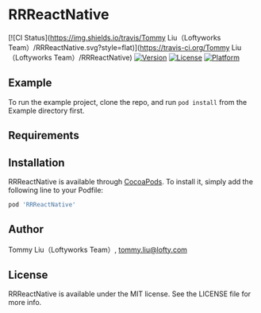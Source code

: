 # RRReactNative

[![CI Status](https://img.shields.io/travis/Tommy Liu（Loftyworks Team）/RRReactNative.svg?style=flat)](https://travis-ci.org/Tommy Liu（Loftyworks Team）/RRReactNative)
[![Version](https://img.shields.io/cocoapods/v/RRReactNative.svg?style=flat)](https://cocoapods.org/pods/RRReactNative)
[![License](https://img.shields.io/cocoapods/l/RRReactNative.svg?style=flat)](https://cocoapods.org/pods/RRReactNative)
[![Platform](https://img.shields.io/cocoapods/p/RRReactNative.svg?style=flat)](https://cocoapods.org/pods/RRReactNative)

## Example

To run the example project, clone the repo, and run `pod install` from the Example directory first.

## Requirements

## Installation

RRReactNative is available through [CocoaPods](https://cocoapods.org). To install
it, simply add the following line to your Podfile:

```ruby
pod 'RRReactNative'
```

## Author

Tommy Liu（Loftyworks Team）, tommy.liu@lofty.com

## License

RRReactNative is available under the MIT license. See the LICENSE file for more info.
